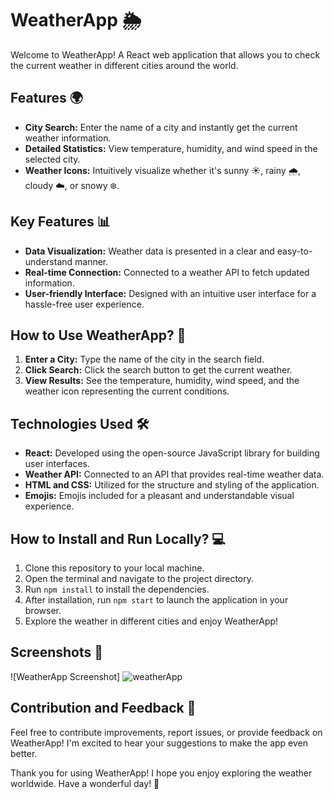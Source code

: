 # WeatherApp 🌦️

Welcome to WeatherApp! A React web application that allows you to check the current weather in different cities around the world.

## Features 🌍

- **City Search:** Enter the name of a city and instantly get the current weather information.
- **Detailed Statistics:** View temperature, humidity, and wind speed in the selected city.
- **Weather Icons:** Intuitively visualize whether it's sunny ☀️, rainy 🌧️, cloudy ☁️, or snowy ❄️.

## Key Features 📊

- **Data Visualization:** Weather data is presented in a clear and easy-to-understand manner.
- **Real-time Connection:** Connected to a weather API to fetch updated information.
- **User-friendly Interface:** Designed with an intuitive user interface for a hassle-free user experience.

## How to Use WeatherApp? 🤔

1. **Enter a City:** Type the name of the city in the search field.
2. **Click Search:** Click the search button to get the current weather.
3. **View Results:** See the temperature, humidity, wind speed, and the weather icon representing the current conditions.

## Technologies Used 🛠️

- **React:** Developed using the open-source JavaScript library for building user interfaces.
- **Weather API:** Connected to an API that provides real-time weather data.
- **HTML and CSS:** Utilized for the structure and styling of the application.
- **Emojis:** Emojis included for a pleasant and understandable visual experience.

## How to Install and Run Locally? 💻

1. Clone this repository to your local machine.
2. Open the terminal and navigate to the project directory.
3. Run `npm install` to install the dependencies.
4. After installation, run `npm start` to launch the application in your browser.
5. Explore the weather in different cities and enjoy WeatherApp!

## Screenshots 📸

![WeatherApp Screenshot]
![weatherApp](https://github.com/WesleyJohn77/React-Portfolio/assets/128783635/4aa466e2-7cc3-468b-b528-5cd5cb059710)


## Contribution and Feedback 🤝

Feel free to contribute improvements, report issues, or provide feedback on WeatherApp! I'm excited to hear your suggestions to make the app even better.

Thank you for using WeatherApp! I hope you enjoy exploring the weather worldwide. Have a wonderful day! 🌈
